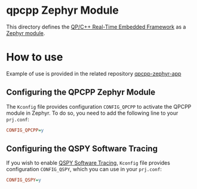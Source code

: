 # qpcpp Zephyr Module
This directory defines the
[QP/C++ Real-Time Embedded Framework](https://github.com/QuantumLeaps/qpcpp)
as a [Zephyr module](https://docs.zephyrproject.org/latest/develop/modules.html).

# How to use
Example of use is provided in the related repository
[qpcpp-zephyr-app](https://github.com/QuantumLeaps/qpcpp-zephyr-app)


## Configuring the QPCPP Zephyr Module
The `Kconfig` file provides configuration `CONFIG_QPCPP` to activate
the QPCPP module in Zephyr. To do so, you need to add the following
line to your `prj.conf`:

```ini
CONFIG_QPCPP=y
```

## Configuring the QSPY Software Tracing
If you wish to enable
[QSPY Software Tracing](https://www.state-machine.com/qtools/qpspy.html),
`Kconfig` file provides configuration `CONFIG_QSPY`, which you can
use in your `prj.conf`:

```ini
CONFIG_QSPY=y
```
